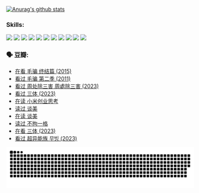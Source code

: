 
[![Anurag's github stats](https://github-readme-stats.vercel.app/api?username=w940853815)](https://github.com/anuraghazra/github-readme-stats)

### Skills:

<code><img height="32" src="https://cdn.jsdelivr.net/npm/simple-icons@v5/icons/python.svg"></code>
<code><img height="32" src="https://cdn.jsdelivr.net/npm/simple-icons@v5/icons/javascript.svg"></code>
<code><img height="32" src="https://cdn.jsdelivr.net/npm/simple-icons@v5/icons/django.svg"></code>
<code><img height="32" src="https://cdn.jsdelivr.net/npm/simple-icons@v5/icons/flask.svg"></code>
<code><img height="32" src="https://cdn.jsdelivr.net/npm/simple-icons@v5/icons/vuetify.svg"></code>
<code><img height="32" src="https://cdn.jsdelivr.net/npm/simple-icons@v5/icons/git.svg"></code>
<code><img height="32" src="https://cdn.jsdelivr.net/npm/simple-icons@v5/icons/docker.svg"></code>
<code><img height="32" src="https://cdn.jsdelivr.net/npm/simple-icons@v5/icons/postgresql.svg"></code>
<code><img height="32" src="https://cdn.jsdelivr.net/npm/simple-icons@v5/icons/elasticsearch.svg"></code>
<code><img height="32" src="https://cdn.jsdelivr.net/npm/simple-icons@v5/icons/macos.svg"></code>
<code><img height="32" src="https://cdn.jsdelivr.net/npm/simple-icons@v5/icons/linux.svg"></code>

### 🗣 豆瓣:

<!-- DOUBAN-ACTIVITIES:START -->
- [在看 毛骗 终结篇‎ (2015)](https://www.douban.com/people/136069238/status/4581971924/?_i=13737541)
- [看过 毛骗 第二季‎ (2011)](https://www.douban.com/people/136069238/status/4581971810/?_i=13737541)
- [看过 周处除三害 周處除三害‎ (2023)](https://www.douban.com/people/136069238/status/4575646701/?_i=13737541)
- [看过 三体‎ (2023)](https://www.douban.com/people/136069238/status/4574263039/?_i=13737541)
- [在读 小米创业思考](https://www.douban.com/people/136069238/status/4572047905/?_i=13737541)
- [读过 谈美](https://www.douban.com/people/136069238/status/4572047629/?_i=13737541)
- [在读 谈美](https://www.douban.com/people/136069238/status/4560861771/?_i=13737541)
- [读过 不拘一格](https://www.douban.com/people/136069238/status/4560861445/?_i=13737541)
- [在看 三体‎ (2023)](https://www.douban.com/people/136069238/status/4558185093/?_i=13737541)
- [看过 超异能族 무빙‎ (2023)](https://www.douban.com/people/136069238/status/4556824186/?_i=13737541)
<!-- DOUBAN-ACTIVITIES:END -->


![Snake animation](https://raw.githubusercontent.com/w940853815/w940853815/output/github-contribution-grid-snake.svg)

<!--
**w940853815/w940853815** is a ✨ _special_ ✨ repository because its `README.md` (this file) appears on your GitHub profile.

Here are some ideas to get you started:

- 🔭 I’m currently working on ...
- 🌱 I’m currently learning ...
- 👯 I’m looking to collaborate on ...
- 🤔 I’m looking for help with ...
- 💬 Ask me about ...
- 📫 How to reach me: ...
- 😄 Pronouns: ...
- ⚡ Fun fact: ...
-->
